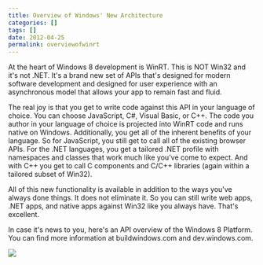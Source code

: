 ```yaml
---
title: Overview of Windows' New Architecture
categories: []
tags: []
date: 2012-04-25
permalink: overviewofwinrt
---
```


At the heart of Windows 8 development is WinRT. This is NOT Win32 and it's not .NET. It's a brand new set of APIs that's designed for modern software development and designed for user experience with an asynchronous model that allows your app to remain fast and fluid.
<!-- more -->

The real joy is that you get to write code against this API in your language of choice. You can choose JavaScript, C#, Visual Basic, or C++. The code you author in your language of choice is projected into WinRT code and runs native on Windows. Additionally, you get all of the inherent benefits of your language. So for JavaScript, you still get to call all of the existing browser APIs. For the .NET languages, you get a tailored .NET profile with namespaces and classes that work much like you've come to expect. And with C++ you get to call C components and C/C++ libraries (again within a tailored subset of Win32).

All of this new functionality is available in addition to the ways you've always done things. It does not eliminate it. So you can still write web apps, .NET apps, and native apps against Win32 like you always have. That's excellent.

In case it's news to you, here's an API overview of the Windows 8 Platform. You can find more information at buildwindows.com and dev.windows.com.

![](/files/overviewofwinrt_01.png)